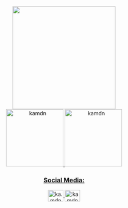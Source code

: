 <div align="center">
   <img height="270em" src="https://user-images.githubusercontent.com/109771015/185806520-90bd9e7b-a959-4e89-8b3f-fc8c2ebfb92b.png">
</div>
<div align="center">
   <a href="https://github.com/kamdn">
   <img height="150em" src="https://github-readme-stats.vercel.app/api?username=kamdn&show_icons=true&bg_color=424242&title_color=fd5901&icon_color=fd5901&text_color=fff&include_all_commits=true&count_private=true" alt="kamdn"/>
   <img height="150em" src="https://github-readme-stats.vercel.app/api/top-langs?username=kamdn&show_icons=true&layout=compact&langs_count=7&&bg_color=424242&title_color=fd5901&text_color=fff" alt="kamdn"/>
</div>
<h3 align="center">Social Media:</h3>
<p align="center">
<a href="https://instagram.com/ka.mdn" target="blank"><img align="center" src="https://raw.githubusercontent.com/rahuldkjain/github-profile-readme-generator/master/src/images/icons/Social/instagram.svg" alt="ka.mdn" height="30" width="40"/>
<a href="https://linkedin.com/in/kamdn" target="blank"><img align="center" src="https://raw.githubusercontent.com/rahuldkjain/github-profile-readme-generator/master/src/images/icons/Social/linked-in-alt.svg" alt="kamdn" height="30" width="40"/>
</p>
